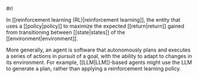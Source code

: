 #rl

In [[reinforcement learning (RL)|reinforcement learning]],
the entity that uses a
[[policy|policy]] to maximize the expected [[return|return]] gained from
transitioning between [[state|states]] of the
[[environment|environment]].

More generally, an agent is software that autonomously plans and executes a
series of actions in pursuit of a goal, with the ability to adapt to changes
in its environment. For example, [[LLM|LLM]]-based agents might use the
LLM to generate a plan, rather than applying a reinforcement learning policy.


